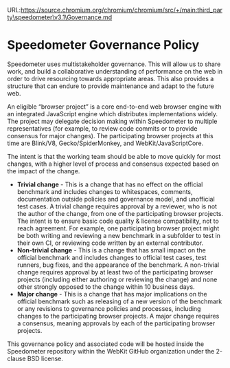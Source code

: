 URL:https://source.chromium.org/chromium/chromium/src/+/main:third_party\speedometer\v3.1\Governance.md
# Speedometer Governance Policy

Speedometer uses multistakeholder governance.
This will allow us to share work, and build a collaborative understanding of performance on the web
in order to drive resourcing towards appropriate areas.
This also provides a structure that can endure to provide maintenance and adapt to the future web.

An eligible “browser project” is a core end-to-end web browser engine with an integrated JavaScript engine
which distributes implementations widely. The project may delegate decision making within Speedometer
to multiple representatives (for example, to review code commits or to provide consensus for major changes).
The participating browser projects at this time are Blink/V8, Gecko/SpiderMonkey, and WebKit/JavaScriptCore.

The intent is that the working team should be able to move quickly for most changes,
with a higher level of process and consensus expected based on the impact of the change.

-   **Trivial change** - This is a change that has no effect on the official benchmark and includes changes
    to whitespaces, comments, documentation outside policies and governance model, and unofficial test cases.
    A trivial change requires approval by a reviewer, who is not the author of the change,
    from one of the participating browser projects.
    The intent is to ensure basic code quality & license compatibility, not to reach agreement.
    For example, one participating browser project might be both writing and reviewing a new benchmark in
    a subfolder to test in their own CI, or reviewing code written by an external contributor.
-   **Non-trivial change** - This is a change that has small impact on the official benchmark and includes
    changes to official test cases, test runners, bug fixes, and the appearance of the benchmark.
    A non-trivial change requires approval by at least two of the participating browser projects
    (including either authoring or reviewing the change) and none other strongly opposed to the change
    within 10 business days.
-   **Major change** - This is a change that has major implications on the official benchmark such as
    releasing of a new version of the benchmark or any revisions to governance policies and processes,
    including changes to the participating browser projects.
    A major change requires a consensus, meaning approvals by each of the participating browser projects.

This governance policy and associated code will be hosted inside the Speedometer repository within
the WebKit GitHub organization under the 2-clause BSD license.
